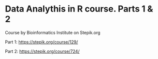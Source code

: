 # Data Analythis in R course. Parts 1 & 2
Course by Bioinformatics Institute on Stepik.org

Part 1: https://stepik.org/course/129/

Part 2: https://stepik.org/course/724/
